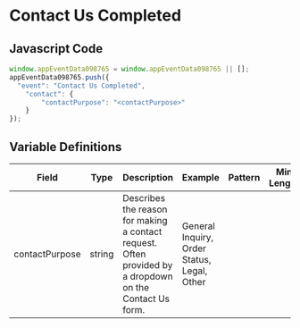 # Contact Us Completed

### 

## Javascript Code
```js
window.appEventData098765 = window.appEventData098765 || [];
appEventData098765.push({
  "event": "Contact Us Completed",
    "contact": {
        "contactPurpose": "<contactPurpose>"
    }
});
```

## Variable Definitions

|Field|Type|Description|Example|Pattern|Min Length|Max Length|Minimum|Maximum|Multiple Of|
| --- | --- | --- | --- | --- | --- | --- | --- | --- | --- |
|contactPurpose|string|Describes the reason for making a contact request. Often provided by a dropdown on the Contact Us form.|General Inquiry, Order Status, Legal, Other|||||||



